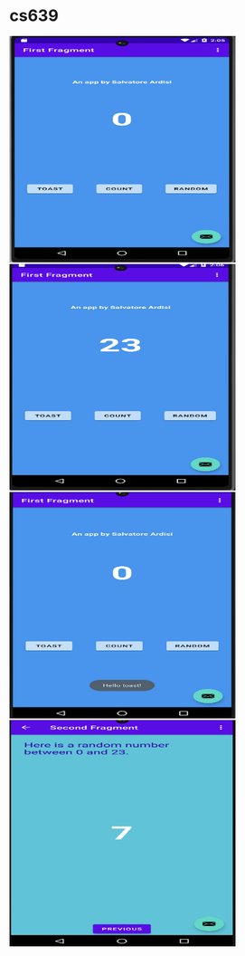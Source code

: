 # cs639

<img src="MyFirstApp/first_fragment_start.png" width="400" height="400">
<img src="MyFirstApp/first_fragment_count.png" width="400" height="400">
<img src="MyFirstApp/first_fragment_toast.png" width="400" height="400">
<img src="MyFirstApp/second_fragment_random.png" width="400" height="400">
